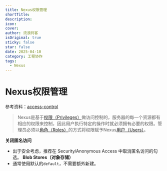 ```yaml
---
title: Nexus权限管理
shortTitle: 
description: 
icon: 
cover: 
author: 流浪码客
isOriginal: true
sticky: false
star: false
date: 2025-04-10
category: 工程协作
tags:
  - Nexus
---
```

# Nexus权限管理
参考资料：[access-control](https://help.sonatype.com/en/access-control.html)
> Nexus是基于[权限（Privileges）](https://help.sonatype.com/en/privileges.html)做访问控制的，服务器的每一个资源都有相应的权限来控制，因此用户执行特定的操作时就必须拥有必要的权限。管理员必须以[角色（Roles）](https://help.sonatype.com/en/roles.html)的方式将权限赋予Nexus[用户（Users）](https://help.sonatype.com/en/users.html)。

**关闭匿名访问**
* 出于安全考虑，推荐在 Security/Anonymous Access 中取消匿名访问的勾选。
**Blob Stores（对象存储）**
* 通常使用默认的`default`，不需要额外新建。

